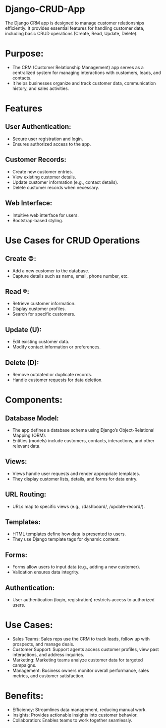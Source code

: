 # Django-CRUD-App
The Django CRM app is designed to manage customer relationships efficiently. It provides essential features for handling customer data, including basic CRUD operations (Create, Read, Update, Delete).

# Purpose:
* The CRM (Customer Relationship Management) app serves as a centralized system for managing interactions with customers, leads, and contacts.
* It helps businesses organize and track customer data, communication history, and sales activities.


# Features
##  User Authentication:
* Secure user registration and login.
* Ensures authorized access to the app.
##  Customer Records:
* Create new customer entries.
* View existing customer details.
* Update customer information (e.g., contact details).
* Delete customer records when necessary.
## Web Interface:
* Intuitive web interface for users.
* Bootstrap-based styling.

# Use Cases for CRUD Operations
## Create ©:
* Add a new customer to the database.
* Capture details such as name, email, phone number, etc.
## Read ®:
* Retrieve customer information.
* Display customer profiles.
* Search for specific customers.
## Update (U):
* Edit existing customer data.
* Modify contact information or preferences.
## Delete (D):
* Remove outdated or duplicate records.
* Handle customer requests for data deletion.

# Components:
## Database Model:
* The app defines a database schema using Django’s Object-Relational Mapping (ORM).
* Entities (models) include customers, contacts, interactions, and other relevant data.
## Views:
* Views handle user requests and render appropriate templates.
* They display customer lists, details, and forms for data entry.
## URL Routing:
* URLs map to specific views (e.g., /dashboard/, /update-record/).
## Templates:
* HTML templates define how data is presented to users.
* They use Django template tags for dynamic content.
## Forms:
* Forms allow users to input data (e.g., adding a new customer).
* Validation ensures data integrity.
## Authentication:
* User authentication (login, registration) restricts access to authorized users.

# Use Cases:
* Sales Teams: Sales reps use the CRM to track leads, follow up with prospects, and manage deals.
* Customer Support: Support agents access customer profiles, view past interactions, and address inquiries.
* Marketing: Marketing teams analyze customer data for targeted campaigns.
* Management: Business owners monitor overall performance, sales metrics, and customer satisfaction.

# Benefits:
* Efficiency: Streamlines data management, reducing manual work.
* Insights: Provides actionable insights into customer behavior.
* Collaboration: Enables teams to work together seamlessly.

